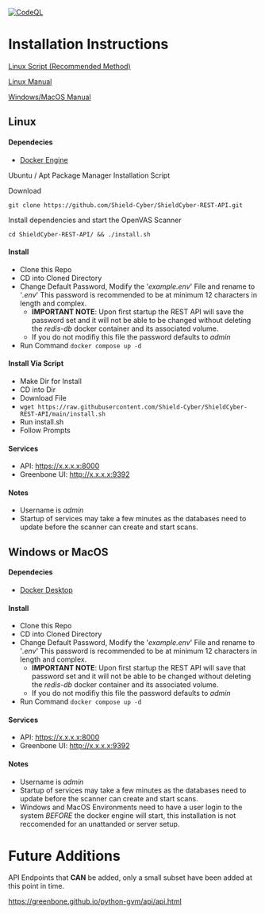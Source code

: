 [![CodeQL](https://github.com/Shield-Cyber/OpenVAS-REST-API/actions/workflows/codeql.yml/badge.svg)](https://github.com/Shield-Cyber/OpenVAS-REST-API/actions/workflows/codeql.yml)

# Installation Instructions

[Linux Script (Recommended Method)](#install-via-script)

[Linux Manual](#linux)

[Windows/MacOS Manual](#windows-or-macos)

## Linux

#### Dependecies
- [Docker Engine](https://docs.docker.com/engine/install/#server)

Ubuntu / Apt Package Manager Installation Script

Download
```
git clone https://github.com/Shield-Cyber/ShieldCyber-REST-API.git
```

Install dependencies and start the OpenVAS Scanner

```
cd ShieldCyber-REST-API/ && ./install.sh
```

#### Install
- Clone this Repo
- CD into Cloned Directory
- Change Default Password, Modify the '_example.env_' File and rename to '_.env_' This password is recommended to be at minimum 12 characters in length and complex.
  - **IMPORTANT NOTE**: Upon first startup the REST API will save the password set and it will not be able to be changed without deleting the _redis-db_ docker container and its associated volume.
  - If you do not modifiy this file the password defaults to _admin_
- Run Command `docker compose up -d`

#### Install Via Script
- Make Dir for Install
- CD into Dir
- Download File
- `wget https://raw.githubusercontent.com/Shield-Cyber/ShieldCyber-REST-API/main/install.sh`
- Run install.sh
- Follow Prompts

#### Services
- API: https://x.x.x.x:8000
- Greenbone UI: http://x.x.x.x:9392

#### Notes
- Username is _admin_
- Startup of services may take a few minutes as the databases need to update before the scanner can create and start scans.

## Windows or MacOS

#### Dependecies
- [Docker Desktop](https://www.docker.com/products/docker-desktop/)

#### Install
- Clone this Repo
- CD into Cloned Directory
- Change Default Password, Modify the '_example.env_' File and rename to '_.env_' This password is recommended to be at minimum 12 characters in length and complex.
  - **IMPORTANT NOTE**: Upon first startup the REST API will save that password set and it will not be able to be changed without deleting the _redis-db_ docker container and its associated volume.
  - If you do not modifiy this file the password defaults to _admin_
- Run Command `docker compose up -d`

#### Services
- API: https://x.x.x.x:8000
- Greenbone UI: http://x.x.x.x:9392

#### Notes
- Username is _admin_
- Startup of services may take a few minutes as the databases need to update before the scanner can create and start scans.
- Windows and MacOS Environments need to have a user login to the system _BEFORE_ the docker engine will start, this installation is not reccomended for an unattanded or server setup.

# Future Additions

API Endpoints that **CAN** be added, only a small subset have been added at this point in time.

https://greenbone.github.io/python-gvm/api/api.html
